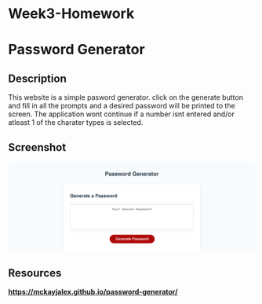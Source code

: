 # Week3-Homework

# Password Generator  

## Description 

This website is a simple pasword generator.
click on the generate button and fill in all the prompts and a desired password will be printed to the screen.
The application wont continue if a number isnt entered and/or atleast 1 of the charater types is selected.

## Screenshot 

![code refacter web page](./assets/images/generate-password-webpage.png)

## Resources 

**https://mckayjalex.github.io/password-generator/**
